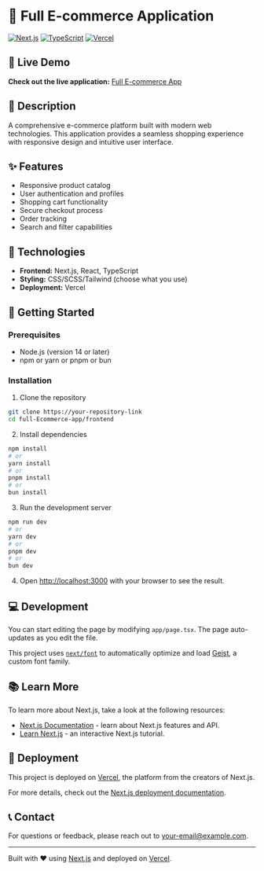 # 🛒 Full E-commerce Application

[![Next.js](https://img.shields.io/badge/Next.js-black?style=for-the-badge&logo=next.js&logoColor=white)](https://nextjs.org/)
[![TypeScript](https://img.shields.io/badge/TypeScript-007ACC?style=for-the-badge&logo=typescript&logoColor=white)](https://www.typescriptlang.org/)
[![Vercel](https://img.shields.io/badge/Vercel-000000?style=for-the-badge&logo=vercel&logoColor=white)](https://vercel.com/)

## 🌟 Live Demo

**Check out the live application:** [Full E-commerce App](https://full-ecommerce-app.vercel.app/)

## 📝 Description

A comprehensive e-commerce platform built with modern web technologies. This application provides a seamless shopping experience with responsive design and intuitive user interface.

## ✨ Features

- Responsive product catalog
- User authentication and profiles
- Shopping cart functionality
- Secure checkout process
- Order tracking
- Search and filter capabilities

## 🔧 Technologies

- **Frontend:** Next.js, React, TypeScript
- **Styling:** CSS/SCSS/Tailwind (choose what you use)
- **Deployment:** Vercel

## 🚀 Getting Started

### Prerequisites

- Node.js (version 14 or later)
- npm or yarn or pnpm or bun

### Installation

1. Clone the repository
```bash
git clone https://your-repository-link
cd full-Ecommerce-app/frontend
```

2. Install dependencies
```bash
npm install
# or
yarn install
# or
pnpm install
# or
bun install
```

3. Run the development server
```bash
npm run dev
# or
yarn dev
# or
pnpm dev
# or
bun dev
```

4. Open [http://localhost:3000](http://localhost:3000) with your browser to see the result.

## 💻 Development

You can start editing the page by modifying `app/page.tsx`. The page auto-updates as you edit the file.

This project uses [`next/font`](https://nextjs.org/docs/app/building-your-application/optimizing/fonts) to automatically optimize and load [Geist](https://vercel.com/font), a custom font family.

## 📚 Learn More

To learn more about Next.js, take a look at the following resources:

- [Next.js Documentation](https://nextjs.org/docs) - learn about Next.js features and API.
- [Learn Next.js](https://nextjs.org/learn) - an interactive Next.js tutorial.

## 🚢 Deployment

This project is deployed on [Vercel](https://vercel.com/), the platform from the creators of Next.js.

For more details, check out the [Next.js deployment documentation](https://nextjs.org/docs/app/building-your-application/deploying).

## 📞 Contact

For questions or feedback, please reach out to [your-email@example.com](mailto:your-email@example.com).

---

Built with ❤️ using [Next.js](https://nextjs.org/) and deployed on [Vercel](https://vercel.com/).
